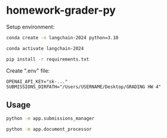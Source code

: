 # homework-grader-py


Setup environment:

```sh
conda create -n langchain-2024 python=3.10

conda activate langchain-2024

pip install -r requirements.txt
```


Create ".env" file:

```
OPENAI_API_KEY="sk-..."
SUBMISSIONS_DIRPATH="/Users/USERNAME/Desktop/GRADING HW 4"
```


## Usage

```sh
python -m app.submissions_manager
```


```sh
python -m app.document_processor
```
